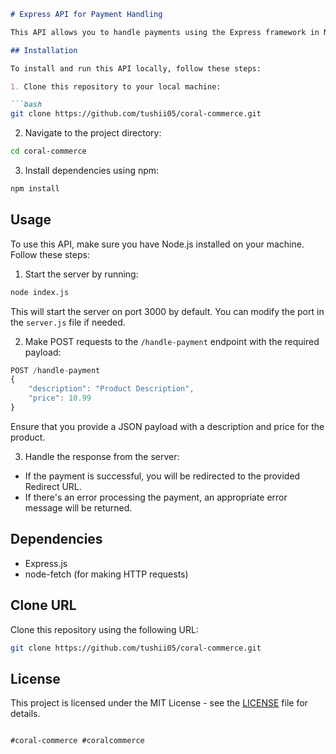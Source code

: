 ```markdown
# Express API for Payment Handling

This API allows you to handle payments using the Express framework in Node.js. It facilitates processing coral-commerce payments through an external service and handling the response accordingly.

## Installation

To install and run this API locally, follow these steps:

1. Clone this repository to your local machine:

```bash
git clone https://github.com/tushii05/coral-commerce.git
```

2. Navigate to the project directory:

```bash
cd coral-commerce
```

3. Install dependencies using npm:

```bash
npm install
```

## Usage

To use this API, make sure you have Node.js installed on your machine. Follow these steps:

1. Start the server by running:

```bash
node index.js
```

This will start the server on port 3000 by default. You can modify the port in the `server.js` file if needed.

2. Make POST requests to the `/handle-payment` endpoint with the required payload:

```javascript
POST /handle-payment
{
    "description": "Product Description",
    "price": 10.99
}
```

Ensure that you provide a JSON payload with a description and price for the product.

3. Handle the response from the server:

- If the payment is successful, you will be redirected to the provided Redirect URL.
- If there's an error processing the payment, an appropriate error message will be returned.

## Dependencies

- Express.js
- node-fetch (for making HTTP requests)

## Clone URL

Clone this repository using the following URL:

```bash
git clone https://github.com/tushii05/coral-commerce.git
```

## License
This project is licensed under the MIT License - see the [LICENSE](LICENSE) file for details.
```

#coral-commerce #coralcommerce
